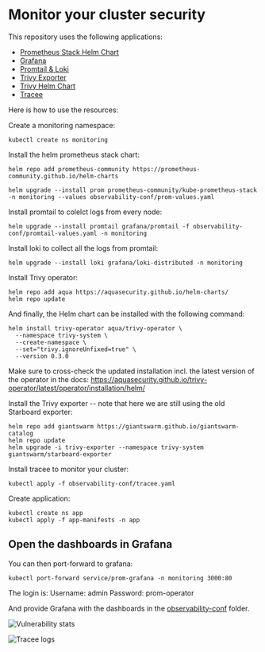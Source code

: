 # Monitor your cluster security

This repository uses the following applications:
- [Prometheus Stack Helm Chart](https://github.com/prometheus-community/helm-charts/tree/main/charts/kube-prometheus-stack)
- [Grafana](https://grafana.com/)
- [Promtail & Loki](https://grafana.com/oss/loki/)
- [Trivy Exporter](https://github.com/giantswarm/starboard-exporter)
- [Trivy Helm Chart](https://github.com/aquasecurity/trivy-operator)
- [Tracee](https://github.com/aquasecurity/tracee)

Here is how to use the resources:

Create a monitoring namespace:
```
kubectl create ns monitoring
```

Install the helm prometheus stack chart:

```
helm repo add prometheus-community https://prometheus-community.github.io/helm-charts
```

```
helm upgrade --install prom prometheus-community/kube-prometheus-stack -n monitoring --values observability-conf/prom-values.yaml
```

Install promtail to colelct logs from every node:


```
helm upgrade --install promtail grafana/promtail -f observability-conf/promtail-values.yaml -n monitoring
```

Install loki to collect all the logs from promtail:
```
helm upgrade --install loki grafana/loki-distributed -n monitoring
```

Install Trivy operator:
```
helm repo add aqua https://aquasecurity.github.io/helm-charts/
helm repo update
```

And finally, the Helm chart can be installed with the following command:

```
helm install trivy-operator aqua/trivy-operator \
  --namespace trivy-system \
  --create-namespace \
  --set="trivy.ignoreUnfixed=true" \
  --version 0.3.0
```
Make sure to cross-check the updated installation incl. the latest version  of the operator in the docs: https://aquasecurity.github.io/trivy-operator/latest/operator/installation/helm/

Install the Trivy exporter -- note that here we are still using the old Starboard exporter:

```
helm repo add giantswarm https://giantswarm.github.io/giantswarm-catalog
helm repo update
helm upgrade -i trivy-exporter --namespace trivy-system giantswarm/starboard-exporter
```

Install tracee to monitor your cluster:

```
kubectl apply -f observability-conf/tracee.yaml
```

Create application:
```
kubectl create ns app
kubectl apply -f app-manifests -n app
```

## Open the dashboards in Grafana

You can then port-forward to grafana:
```
kubectl port-forward service/prom-grafana -n monitoring 3000:80
```

The login is:
    Username: admin
    Password: prom-operator

And provide Grafana with the dashboards in the [observability-conf](./observability-conf/) folder.

![Vulnerability stats](./assets/vulnerabilities.png)

![Tracee logs](./assets/traceelogs.png)
